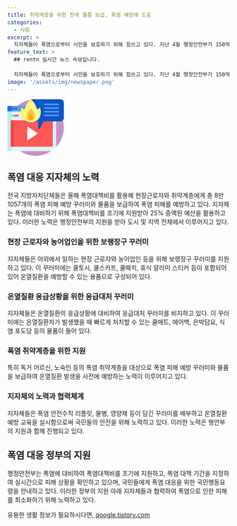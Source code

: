 ```yaml
---
title: 취약계층을 위한 전국 물품 보급, 폭염 예방에 도움
categories:
  - 사회
excerpt: >
  지자체들이 폭염으로부터 시민을 보호하기 위해 힘쓰고 있다. 지난 4월 행정안전부가 150억원을 조기 지원한 것은 물론, 폭염 특보 기간 동안 폭염 상황을 실시간으로 모니터링하고 있으며, 각종 방법으로 현장 근로자와 취약계층을 돕고 있다. 관련해서 행정안전부에서 이에 대해 국민들에게 안전 수칙을 준수할 것을 당부했다.
feature_text: >
  ## rentn 실시간 뉴스 속보입니다.

  지자체들이 폭염으로부터 시민을 보호하기 위해 힘쓰고 있다. 지난 4월 행정안전부가 150억원을 조기 지원한 것은 물론, 폭염 특보 기간 동안 폭염 상황을 실시간으로 모니터링하고 있으며, 각종 방법으로 현장 근로자와 취약계층을 돕고 있다. 관련해서 행정안전부에서 이에 대해 국민들에게 안전 수칙을 준수할 것을 당부했다.
image: '/assets/img/newspaper.png'
---
```


<p><img src="/assets/img/news.png" alt="rentncar 속보" /></p>

<h2 data-ke-size="size26">폭염 대응 지자체의 노력</h2>

<p>전국 지방자치단체들은 올해 폭염대책비를 활용해 현장근로자와 취약계층에게 총 8만 1057개의 폭염 피해 예방 꾸러미와 물품을 보급하여 폭염 피해를 예방하고 있다. 지자체는 폭염에 대비하기 위해 폭염대책비를 조기에 지원받아 25% 증액된 예산을 활용하고 있다. 이러한 노력은 행정안전부의 지원을 받아 도시 및 지역 전체에서 이루어지고 있다.</p>

<h3>현장 근로자와 농어업인을 위한 보랭장구 꾸러미</h3>

<p>지자체들은 야외에서 일하는 현장 근로자와 농어업인 등을 위해 보랭장구 꾸러미를 지원하고 있다. 이 꾸러미에는 쿨토시, 쿨스카프, 쿨패치, 휴식 알리미 스티커 등이 포함되어 있어 온열질환을 예방할 수 있는 용품으로 구성되어 있다. </p>

<h3>온열질환 응급상황을 위한 응급대처 꾸러미</h3>

<p>지자체들은 온열질환의 응급상황에 대비하여 응급대처 꾸러미를 비치하고 있다. 이 꾸러미에는 온열질환자가 발생했을 때 빠르게 처치할 수 있는 쿨매트, 에어백, 은박담요, 식염 포도당 등의 물품이 들어 있다.</p>

<h3>폭염 취약계층을 위한 지원</h3>

<p>특히 독거 어르신, 노숙인 등의 폭염 취약계층을 대상으로 폭염 피해 예방 꾸러미와 물품을 보급하여 온열질환 발생을 사전에 예방하는 노력이 이루어지고 있다. </p>

<h3>지자체의 노력과 협력체계</h3>

<p>지자체들은 폭염 안전수칙 리플릿, 물병, 영양제 등이 담긴 꾸러미를 배부하고 온열질환 예방 교육을 실시함으로써 국민들의 안전을 위해 노력하고 있다. 이러한 노력은 행안부의 지원과 함께 진행되고 있다.</p>

<h2 data-ke-size="size26">폭염 대응 정부의 지원</h2>

<p>행정안전부는 폭염에 대비하여 폭염대책비를 조기에 지원하고, 폭염 대책 기간을 지정하여 실시간으로 피해 상황을 확인하고 있으며, 국민들에게 폭염 대응을 위한 국민행동요령을 안내하고 있다. 이러한 정부의 지원 아래 지자체들과 협력하여 폭염으로 인한 피해를 최소화하기 위해 노력하고 있다.</p>
유용한 생활 정보가 필요하시다면, <a href="https://qoogle.tistory.com" rel="dofollow">qoogle.tistory.com</a>


